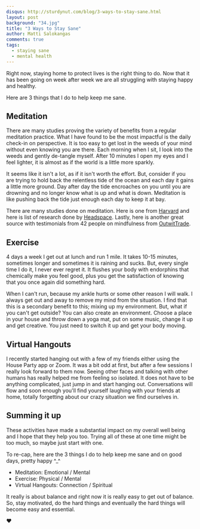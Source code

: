 ```yaml
---
disqus: http://sturdynut.com/blog/3-ways-to-stay-sane.html
layout: post
background: "34.jpg"
title: "3 Ways to Stay Sane"
author: Matti Salokangas
comments: true
tags:
  - staying sane
  - mental health
---
```


Right now, staying home to protect lives is the right thing to do.  Now that it has been going on week after week we are all struggling with staying happy and healthy.

Here are 3 things that I do to help keep me sane.

## Meditation

There are many studies proving the variety of benefits from a regular meditation practice.  What I have found to be the most impactful is the daily check-in on perspective.  It is too easy to get lost in the weeds of your mind without even knowing you are there.  Each morning when I sit, I look into the weeds and gently de-tangle myself.  After 10 minutes I open my eyes and I feel lighter, it is almost as if the world is a little more sparkly.

It seems like it isn't a lot, as if it isn't worth the effort.  But, consider if you are trying to hold back the relentless tide of the ocean and each day it gains a little more ground.  Day after day the tide encroaches on you until you are drowning and no longer know what is up and what is down.  Meditation is like pushing back the tide just enough each day to keep it at bay.

There are many studies done on meditation.  Here is one from [Harvard](https://news.harvard.edu/gazette/story/2018/04/harvard-researchers-study-how-mindfulness-may-change-the-brain-in-depressed-patients/) and here is list of research done by [Headspace](https://www.headspace.com/science/meditation-research).  Lastly, here is another great source with testimonials from 42 people on mindfulness from [OutwitTrade](https://outwittrade.com/mindfulness-benefits/).

## Exercise

4 days a week I get out at lunch and run 1 mile.  It takes 10-15 minutes, sometimes longer and sometimes it is raining and sucks.  But, every single time I do it, I never ever regret it.  It flushes your body with endorphins that chemically make you feel good, plus you get the satisfaction of knowing that you once again did something hard.

When I can't run, because my ankle hurts or some other reason I will walk.  I always get out and away to remove my mind from the situation.  I find that this is a secondary benefit to this; mixing up my environment.  But, what if you can't get outside?  You can also create an environment.  Choose a place in your house and throw down a yoga mat, put on some music, change it up and get creative.  You just need to switch it up and get your body moving.

## Virtual Hangouts

I recently started hanging out with a few of my friends either using the House Party app or Zoom.  It was a bit odd at first, but after a few sessions I really look forward to them now.  Seeing other faces and talking with other humans has really helped me from feeling so isolated.  It does not have to be anything complicated, just jump in and start hanging out.  Conversations will flow and soon enough you'll find yourself laughing with your friends at home, totally forgetting about our crazy situation we find ourselves in.

## Summing it up

These activities have made a substantial impact on my overall well being and I hope that they help you too.  Trying all of these at one time might be too much, so maybe just start with one.

To re-cap, here are the 3 things I do to help keep me sane and on good days, pretty happy ^_^

- Meditation: Emotional / Mental
- Exercise: Physical / Mental
- Virtual Hangouts: Connection / Spiritual

It really is about balance and right now it is really easy to get out of balance.  So, stay motivated, do the hard things and eventually the hard things will become easy and essential.

❤
